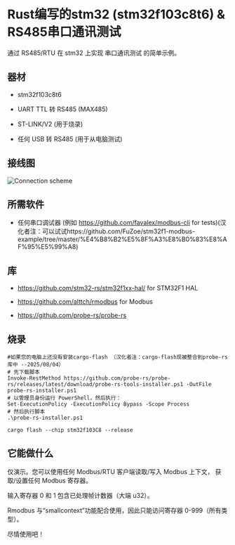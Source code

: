 # Rust编写的stm32 (stm32f103c8t6) & RS485串口通讯测试

通过 RS485/RTU 在 stm32 上实现 串口通讯测试 的简单示例。

## 器材

* stm32f103c8t6

* UART TTL 转 RS485 (MAX485)

* ST-LINK/V2 (用于烧录)

* 任何 USB 转 RS485  (用于从电脑测试)

## 接线图

![Connection scheme](scheme.png?raw=true "Connection scheme")

## 所需软件

* 任何串口调试器 (例如 https://github.com/favalex/modbus-cli for tests)(汉化者注：可以试试https://github.com/FuZoe/stm32f1-modbus-example/tree/master/%E4%B8%B2%E5%8F%A3%E8%B0%83%E8%AF%95%E5%99%A8)

## 库

* https://github.com/stm32-rs/stm32f1xx-hal/ for STM32F1 HAL

* https://github.com/alttch/rmodbus for Modbus

* https://github.com/probe-rs/probe-rs

## 烧录


```shell
#如果您的电脑上还没有安装cargo-flash （汉化者注：cargo-flash现被整合到probe-rs库中 --2025/08/04）
# 先下载脚本
Invoke-RestMethod https://github.com/probe-rs/probe-rs/releases/latest/download/probe-rs-tools-installer.ps1 -OutFile probe-rs-installer.ps1
# 以管理员身份运行 PowerShell，然后执行：
Set-ExecutionPolicy -ExecutionPolicy Bypass -Scope Process
# 然后执行脚本
.\probe-rs-installer.ps1
```

```shell
cargo flash --chip stm32f103C8 --release
```


## 它能做什么

仅演示。您可以使用任何 Modbus/RTU 客户端读取/写入 Modbus 上下文，
获取/设置任何 Modbus 寄存器。

输入寄存器 0 和 1 包含已处理帧计数器（大端 u32）。

Rmodbus 与“smallcontext”功能配合使用，因此只能访问寄存器 0-999（所有类型）。

尽情使用吧！
